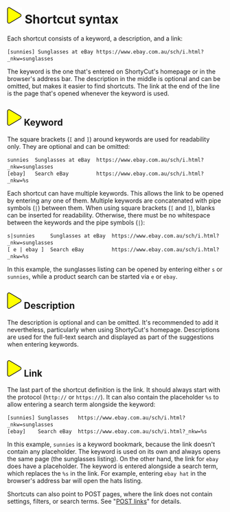 # ![](img/arrow.svg) Shortcut syntax

Each shortcut consists of a keyword, a description, and a link:

```text
[sunnies] Sunglasses at eBay https://www.ebay.com.au/sch/i.html?_nkw=sunglasses
```

The keyword is the one that's entered on ShortyCut's homepage or in the browser's address bar.
The description in the middle is optional and can be omitted, but makes it easier to find shortcuts.
The link at the end of the line is the page that's opened whenever the keyword is used.

## ![](img/arrow.svg) Keyword

The square brackets (`[` and `]`) around keywords are used for readability only.
They are optional and can be omitted:

```text
sunnies  Sunglasses at eBay  https://www.ebay.com.au/sch/i.html?_nkw=sunglasses
[ebay]   Search eBay         https://www.ebay.com.au/sch/i.html?_nkw=%s
```

Each shortcut can have multiple keywords.
This allows the link to be opened by entering any one of them.
Multiple keywords are concatenated with pipe symbols (`|`) between them.
When using square brackets (`[` and `]`), blanks can be inserted for readability.
Otherwise, there must be no whitespace between the keywords and the pipe symbols (`|`):

```text
s|sunnies     Sunglasses at eBay  https://www.ebay.com.au/sch/i.html?_nkw=sunglasses
[ e | ebay ]  Search eBay         https://www.ebay.com.au/sch/i.html?_nkw=%s
```

In this example, the sunglasses listing can be opened by entering either `s` or `sunnies`,
while a product search can be started via `e` or `ebay`.

## ![](img/arrow.svg) Description

The description is optional and can be omitted.
It's recommended to add it nevertheless, particularly when using ShortyCut's homepage.
Descriptions are used for the full-text search and displayed as part of the suggestions when entering keywords.

## ![](img/arrow.svg) Link

The last part of the shortcut definition is the link.
It should always start with the protocol (`http://` or `https://`).
It can also contain the placeholder `%s` to allow entering a search term alongside the keyword:

```text
[sunnies] Sunglasses   https://www.ebay.com.au/sch/i.html?_nkw=sunglasses
[ebay]    Search eBay  https://www.ebay.com.au/sch/i.html?_nkw=%s
```

In this example, `sunnies` is a keyword bookmark, because the link doesn't contain any placeholder.
The keyword is used on its own and always opens the same page (the sunglasses listing).
On the other hand, the link for `ebay` does have a placeholder.
The keyword is entered alongside a search term, which replaces the `%s` in the link.
For example, entering `ebay hat` in the browser's address bar will open the hats listing.

Shortcuts can also point to POST pages, where the link does not contain settings, filters, or search terms.
See "[POST links](post-links.md)" for details.
